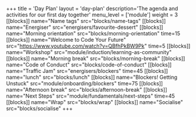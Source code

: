 +++
title = 'Day Plan'
layout = 'day-plan'
description='The agenda and activities for our first day together'
menu_level = ['module']
weight = 3
[[blocks]]
name="Name tags"
src="blocks/name-tags"
[[blocks]]
name="Energiser"
src="energisers/favourite-dessert"
[[blocks]]
name="Morning orientation"
src="blocks/morning-orientation"
time=15
[[blocks]]
name="Welcome to Code Your Future"
src="https://www.youtube.com/watch?v=QBfhPkBW9Pk"
time=5
[[blocks]]
name="Workshop"
src="module/induction/learning-as-community"
[[blocks]]
name="Morning break"
src="blocks/morning-break"
[[blocks]]
name="Code of Conduct"
src="blocks/code-of-conduct"
[[blocks]]
name="Traffic Jam"
src="energisers/blockers"
time=45
[[blocks]]
name="lunch"
src="blocks/lunch"
[[blocks]]
name="Blockers! Getting Unstuck"
src="module/onboarding/blockers"
time=75
[[blocks]]
name="Afternoon break"
src="blocks/afternoon-break"
[[blocks]]
name="Next Steps"
src="module/fundamentals/next-steps"
time=45
[[blocks]]
name="Wrap"
src="blocks/wrap"
[[blocks]]
name="Socialise"
src="blocks/socialise"
+++
